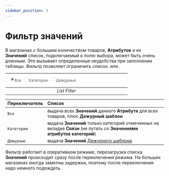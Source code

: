 ```yaml
---
sidebar_position: 3
---
```


# Фильтр значений

В магазинах с большим количеством товаров, **Атрибутов** и их **Значений** список, подключаемый к полю выбора, может быть очень длинным. Это вызывает определенные неудобства при заполнении таблицы. Фильтр позволяет ограничить список.  или .

| ![attribute](/img/tutorial/value_filter.png) |
|:--:|
| *List Filter* |

| **Переключатель** | **Список** |
|:--|:--|
| `Все` | выдача всех **Значений** данного **Атрибута** для всех товаров, плюс **Дежурный шаблон** |
| `Категории` | выдача **Значений** только категорий отмеченных на вкладке **Связи** (не путать со **Значениями атрибутов категорий**) |
| `Дежурные` | выдача **Значений** [Дежурного шаблона](general-info/duty.md) |

Фильтр работает в оперативном режиме, перезагрузка списка **Значений** происходит сразу после переключения режима. На больших магазинах иногда заметны задержки, поэтому после переключения надо немного подождать.
